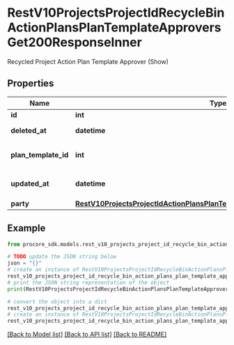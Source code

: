 # RestV10ProjectsProjectIdRecycleBinActionPlansPlanTemplateApproversGet200ResponseInner

Recycled Project Action Plan Template Approver (Show)

## Properties

Name | Type | Description | Notes
------------ | ------------- | ------------- | -------------
**id** | **int** | ID | [optional] 
**deleted_at** | **datetime** | Timestamp of deletion | [optional] 
**plan_template_id** | **int** | Project Action Plan Template ID | [optional] 
**updated_at** | **datetime** | Timestamp of last update | [optional] 
**party** | [**RestV10ProjectsProjectIdActionPlansPlanTemplatesGet200ResponseInnerManager**](RestV10ProjectsProjectIdActionPlansPlanTemplatesGet200ResponseInnerManager.md) |  | [optional] 

## Example

```python
from procore_sdk.models.rest_v10_projects_project_id_recycle_bin_action_plans_plan_template_approvers_get200_response_inner import RestV10ProjectsProjectIdRecycleBinActionPlansPlanTemplateApproversGet200ResponseInner

# TODO update the JSON string below
json = "{}"
# create an instance of RestV10ProjectsProjectIdRecycleBinActionPlansPlanTemplateApproversGet200ResponseInner from a JSON string
rest_v10_projects_project_id_recycle_bin_action_plans_plan_template_approvers_get200_response_inner_instance = RestV10ProjectsProjectIdRecycleBinActionPlansPlanTemplateApproversGet200ResponseInner.from_json(json)
# print the JSON string representation of the object
print(RestV10ProjectsProjectIdRecycleBinActionPlansPlanTemplateApproversGet200ResponseInner.to_json())

# convert the object into a dict
rest_v10_projects_project_id_recycle_bin_action_plans_plan_template_approvers_get200_response_inner_dict = rest_v10_projects_project_id_recycle_bin_action_plans_plan_template_approvers_get200_response_inner_instance.to_dict()
# create an instance of RestV10ProjectsProjectIdRecycleBinActionPlansPlanTemplateApproversGet200ResponseInner from a dict
rest_v10_projects_project_id_recycle_bin_action_plans_plan_template_approvers_get200_response_inner_from_dict = RestV10ProjectsProjectIdRecycleBinActionPlansPlanTemplateApproversGet200ResponseInner.from_dict(rest_v10_projects_project_id_recycle_bin_action_plans_plan_template_approvers_get200_response_inner_dict)
```
[[Back to Model list]](../README.md#documentation-for-models) [[Back to API list]](../README.md#documentation-for-api-endpoints) [[Back to README]](../README.md)


